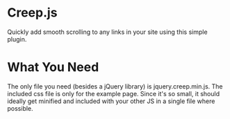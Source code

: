 Creep.js
=========

Quickly add smooth scrolling to any links in your site using this simple plugin.


What You Need
=========

The only file you need (besides a jQuery library) is jquery.creep.min.js. The included css file is only for the example page. Since it's so small, it should ideally get minified and included with your other JS in a single file where possible.

